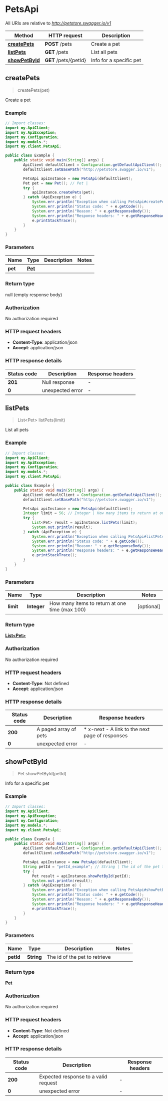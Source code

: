 # PetsApi

All URIs are relative to *http://petstore.swagger.io/v1*

| Method | HTTP request | Description |
|------------- | ------------- | -------------|
| [**createPets**](PetsApi.md#createPets) | **POST** /pets | Create a pet |
| [**listPets**](PetsApi.md#listPets) | **GET** /pets | List all pets |
| [**showPetById**](PetsApi.md#showPetById) | **GET** /pets/{petId} | Info for a specific pet |



## createPets

> createPets(pet)

Create a pet

### Example

```java
// Import classes:
import my.ApiClient;
import my.ApiException;
import my.Configuration;
import my.models.*;
import my.client.PetsApi;

public class Example {
    public static void main(String[] args) {
        ApiClient defaultClient = Configuration.getDefaultApiClient();
        defaultClient.setBasePath("http://petstore.swagger.io/v1");

        PetsApi apiInstance = new PetsApi(defaultClient);
        Pet pet = new Pet(); // Pet | 
        try {
            apiInstance.createPets(pet);
        } catch (ApiException e) {
            System.err.println("Exception when calling PetsApi#createPets");
            System.err.println("Status code: " + e.getCode());
            System.err.println("Reason: " + e.getResponseBody());
            System.err.println("Response headers: " + e.getResponseHeaders());
            e.printStackTrace();
        }
    }
}
```

### Parameters


| Name | Type | Description  | Notes |
|------------- | ------------- | ------------- | -------------|
| **pet** | [**Pet**](Pet.md)|  | |

### Return type

null (empty response body)

### Authorization

No authorization required

### HTTP request headers

- **Content-Type**: application/json
- **Accept**: application/json


### HTTP response details
| Status code | Description | Response headers |
|-------------|-------------|------------------|
| **201** | Null response |  -  |
| **0** | unexpected error |  -  |


## listPets

> List&lt;Pet&gt; listPets(limit)

List all pets

### Example

```java
// Import classes:
import my.ApiClient;
import my.ApiException;
import my.Configuration;
import my.models.*;
import my.client.PetsApi;

public class Example {
    public static void main(String[] args) {
        ApiClient defaultClient = Configuration.getDefaultApiClient();
        defaultClient.setBasePath("http://petstore.swagger.io/v1");

        PetsApi apiInstance = new PetsApi(defaultClient);
        Integer limit = 56; // Integer | How many items to return at one time (max 100)
        try {
            List<Pet> result = apiInstance.listPets(limit);
            System.out.println(result);
        } catch (ApiException e) {
            System.err.println("Exception when calling PetsApi#listPets");
            System.err.println("Status code: " + e.getCode());
            System.err.println("Reason: " + e.getResponseBody());
            System.err.println("Response headers: " + e.getResponseHeaders());
            e.printStackTrace();
        }
    }
}
```

### Parameters


| Name | Type | Description  | Notes |
|------------- | ------------- | ------------- | -------------|
| **limit** | **Integer**| How many items to return at one time (max 100) | [optional] |

### Return type

[**List&lt;Pet&gt;**](Pet.md)

### Authorization

No authorization required

### HTTP request headers

- **Content-Type**: Not defined
- **Accept**: application/json


### HTTP response details
| Status code | Description | Response headers |
|-------------|-------------|------------------|
| **200** | A paged array of pets |  * x-next - A link to the next page of responses <br>  |
| **0** | unexpected error |  -  |


## showPetById

> Pet showPetById(petId)

Info for a specific pet

### Example

```java
// Import classes:
import my.ApiClient;
import my.ApiException;
import my.Configuration;
import my.models.*;
import my.client.PetsApi;

public class Example {
    public static void main(String[] args) {
        ApiClient defaultClient = Configuration.getDefaultApiClient();
        defaultClient.setBasePath("http://petstore.swagger.io/v1");

        PetsApi apiInstance = new PetsApi(defaultClient);
        String petId = "petId_example"; // String | The id of the pet to retrieve
        try {
            Pet result = apiInstance.showPetById(petId);
            System.out.println(result);
        } catch (ApiException e) {
            System.err.println("Exception when calling PetsApi#showPetById");
            System.err.println("Status code: " + e.getCode());
            System.err.println("Reason: " + e.getResponseBody());
            System.err.println("Response headers: " + e.getResponseHeaders());
            e.printStackTrace();
        }
    }
}
```

### Parameters


| Name | Type | Description  | Notes |
|------------- | ------------- | ------------- | -------------|
| **petId** | **String**| The id of the pet to retrieve | |

### Return type

[**Pet**](Pet.md)

### Authorization

No authorization required

### HTTP request headers

- **Content-Type**: Not defined
- **Accept**: application/json


### HTTP response details
| Status code | Description | Response headers |
|-------------|-------------|------------------|
| **200** | Expected response to a valid request |  -  |
| **0** | unexpected error |  -  |


